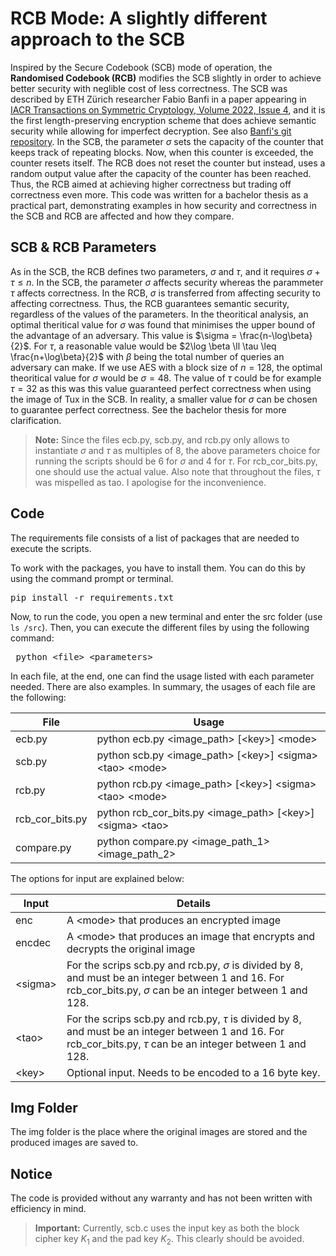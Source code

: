 # RCB Mode: A slightly different approach to the SCB 

Inspired by the Secure Codebook (SCB) mode of operation, the **Randomised Codebook (RCB)** modifies the SCB slightly in order to achieve better security with neglible cost of less correctness. The SCB was described by ETH Zürich researcher Fabio Banfi in a paper appearing in [IACR Transactions on Symmetric Cryptology, Volume 2022, Issue 4](https://tosc.iacr.org/index.php/ToSC/article/view/9970), and it is the first length-preserving encryption scheme that does achieve semantic security while allowing for imperfect decryption. See also [Banfi's git repository](https://github.com/fbanfi90/scb). In the SCB, the parameter $\sigma$ sets the capacity of the counter that keeps track of repeating blocks. Now, when this counter is exceeded, the counter resets itself. The RCB does not reset the counter but instead, uses a random output value after the capacity of the counter has been reached. Thus, the RCB aimed at achieving higher correctness but trading off correctness even more. This code was written for a bachelor thesis as a practical part, demonstrating examples in how security and correctness in the SCB and RCB are affected and how they compare.

## SCB & RCB Parameters
As in the SCB, the RCB defines two parameters, $\sigma$ and $\tau$, and it requires $\sigma + \tau \leq n$. In the SCB, the parameter $\sigma$ affects security whereas the parammeter $\tau$ affects correctness. In the RCB, $\sigma$ is transferred from affecting security to affecting correctness. Thus, the RCB guarantees semantic security, regardless of the values of the parameters. In the theoritical analysis, an optimal theritical value for $\sigma$ was found that minimises the upper bound of the advantage of an adversary. This value is $\sigma =  \frac{n-\log\beta}{2}$. For $\tau$, a reasonable value would be $2\log \beta \ll \tau \leq \frac{n+\log\beta}{2}$ with $\beta$ being the total number of queries an adversary can make. If we use AES with a block size of $n=128$, the optimal theoritical value for $\sigma$ would be $\sigma = 48$. The value of $\tau$ could be for example $\tau = 32$ as this was this value guaranteed perfect correctness when using the image of Tux in the SCB. In reality, a smaller value for $\sigma$ can be chosen to guarantee perfect correctness. See the bachelor thesis for more clarification.

> **Note:** Since the files ecb.py, scb.py, and rcb.py only allows to instantiate $\sigma$ and $\tau$ as multiples of 8, the above parameters choice for running the scripts should be 6 for $\sigma$ and 4 for $\tau$. For rcb_cor_bits.py, one should use the actual value. Also note that throughout the files, $\tau$ was mispelled as tao. I apologise for the inconvenience.

## Code
The requirements file consists of a list of packages that are needed to execute the scripts.

To work with the packages, you have to install them. You can do this by using the command prompt or terminal.
<pre>pip install -r requirements.txt</pre>

Now, to run the code, you open a new terminal and enter the src folder (use `ls /src`). Then, you can execute the different files by using the following command:

<pre> python &lt;file&gt; &ltparameters&gt; </pre>

In each file, at the end, one can find the usage listed with each parameter needed. There are also examples. In summary, the usages of each file are the following:

| File  | Usage |
|-------|-----|
| ecb.py  | python ecb.py &lt;image_path&gt; [&lt;key&gt;] &lt;mode&gt;  |
| scb.py | python scb.py &lt;image_path&gt; [&lt;key&gt;] &lt;sigma&gt; &lt;tao&gt; &lt;mode&gt; |
| rcb.py | python rcb.py &lt;image_path&gt; [&lt;key&gt;] &lt;sigma&gt; &lt;tao&gt; &lt;mode&gt; |
| rcb_cor_bits.py | python rcb_cor_bits.py &lt;image_path&gt; [&lt;key&gt;] &lt;sigma&gt; &lt;tao&gt; |
| compare.py | python compare.py &lt;image_path_1&gt; &lt;image_path_2&gt; |

The options for input are explained below:

| Input  | Details |
|-------|-----|
| enc  | A &lt;mode&gt; that produces an encrypted image |
| encdec | A &lt;mode&gt; that produces an image that encrypts and decrypts the original image |
| &lt;sigma&gt; | For the scrips scb.py and rcb.py, $\sigma$ is divided by 8, and must be an integer between 1 and 16. For rcb_cor_bits.py, $\sigma$ can be an integer between 1 and 128. |
| &lt;tao&gt; | For the scrips scb.py and rcb.py, $\tau$ is divided by 8, and must be an integer between 1 and 16. For rcb_cor_bits.py, $\tau$ can be an integer between 1 and 128. |
| &lt;key&gt; | Optional input. Needs to be encoded to a 16 byte key. |

## Img Folder

The img folder is the place where the original images are stored and the produced images are saved to. 

## Notice
The code is provided without any warranty and has not been written with efficiency in mind.

> **Important:** Currently, scb.c uses the input key as both the block cipher key $K_1$ and the pad key $K_2$. This clearly should be avoided.
